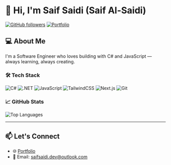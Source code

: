 # 👋 Hi, I'm Saif Saidi (Saif Al-Saidi)

[![GitHub followers](https://img.shields.io/github/followers/SaifSaidi?label=Follow&style=social)](https://github.com/SaifSaidi)
[![Portfolio](https://img.shields.io/badge/Portfolio-Visit-orange?style=flat-square)](https://saifsaidi.vercel.app/)

## 💻 About Me

I'm a Software Engineer who loves building with C# and JavaScript — always learning, always creating.

### 🛠️ Tech Stack
![C#](https://img.shields.io/badge/C%23-239120?style=flat&logo=c-sharp&logoColor=white)
![.NET](https://img.shields.io/badge/.NET-512BD4?style=flat&logo=dotnet&logoColor=white)
![JavaScript](https://img.shields.io/badge/JavaScript-F7DF1E?style=flat&logo=javascript&logoColor=black)
![TailwindCSS](https://img.shields.io/badge/Tailwind_CSS-38B2AC?style=flat&logo=tailwind-css&logoColor=white)
![Next.js](https://img.shields.io/badge/Next.js-000000?style=flat&logo=next.js&logoColor=white)
![Git](https://img.shields.io/badge/Git-F05032?style=flat&logo=git&logoColor=white)

### 📈 GitHub Stats
![Top Languages](https://github-readme-stats.vercel.app/api/top-langs/?username=SaifSaidi&layout=compact&theme=github_dark&hide_border=true)

---

## 📫 Let's Connect

- 🌐 [Portfolio](https://saifsaidi.vercel.app/)
- 📧 Email: saifsaidi.dev@outlook.com
